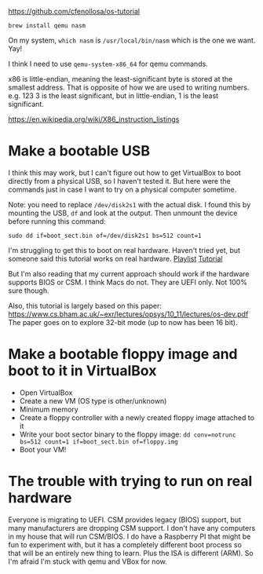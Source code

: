https://github.com/cfenollosa/os-tutorial

```
brew install qemu nasm
```

On my system, `which nasm` is `/usr/local/bin/nasm` which is the one we want. Yay!

I think I need to use `qemu-system-x86_64` for qemu commands.

x86 is little-endian, meaning the least-significant byte is stored at the smallest address. That is opposite of how we are used to writing numbers. e.g. 123 3 is the least significant, but in little-endian, 1 is the least significant.

https://en.wikipedia.org/wiki/X86_instruction_listings

# Make a bootable USB

I think this may work, but I can't figure out how to get VirtualBox to boot directly from a physical USB, so I haven't tested it. But here were the commands just in case I want to try on a physical computer sometime.

Note: you need to replace `/dev/disk2s1` with the actual disk. I found this by mounting the USB, `df` and look at the output. Then unmount the device before running this command:

`sudo dd if=boot_sect.bin of=/dev/disk2s1 bs=512 count=1`

I'm struggling to get this to boot on real hardware. Haven't tried yet, but someone said this tutorial works on real hardware.
[Playlist](https://www.youtube.com/watch?v=1rnA6wpF0o4&list=PLHh55M_Kq4OApWScZyPl5HhgsTJS9MZ6M)
[Tutorial](https://github.com/AlgorithMan-de/wyoos)

But I'm also reading that my current approach should work if the hardware supports BIOS or CSM. I think Macs do not. They are UEFI only. Not 100% sure though.

Also, this tutorial is largely based on this paper: https://www.cs.bham.ac.uk/~exr/lectures/opsys/10_11/lectures/os-dev.pdf
The paper goes on to explore 32-bit mode (up to now has been 16 bit).

# Make a bootable floppy image and boot to it in VirtualBox

- Open VirtualBox
- Create a new VM (OS type is other/unknown)
- Minimum memory
- Create a floppy controller with a newly created floppy image attached to it
- Write your boot sector binary to the floppy image: `dd conv=notrunc bs=512 count=1 if=boot_sect.bin of=floppy.img`
- Boot your VM!

# The trouble with trying to run on real hardware

Everyone is migrating to UEFI. CSM provides legacy (BIOS) support, but many manufacturers are dropping CSM support. I don't have
any computers in my house that will run CSM/BIOS. I do have a Raspberry PI that might be fun to experiment with, but it has a
completely different boot process so that will be an entirely new thing to learn. Plus the ISA is different (ARM). So I'm afraid
I'm stuck with qemu and VBox for now.